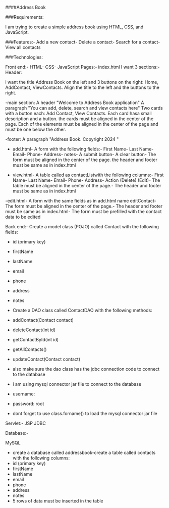  ####Address Book

 ###Requirements:

 I am trying to create a simple address book using HTML, CSS, and
 JavaScript.

 ###Features:- Add a new contact- Delete a contact- Search for a contact- View all contacts

 ###Technologies:
 
 Front end:- HTML- CSS- JavaScript
 Pages:- index.html
 I want 3 sections:-Header:

 i want the title Address Book on the left and 3 buttons on the right:
 Home, AddContact, ViewContacts. Align the title to the left and the
 buttons to the right.
 
 -main section:
 A header "Welcome to Address Book application"
 A paragraph "You can add, delete, search and view contacts here"
 Two cards with a button each: Add Contact, View Contacts. Each
 card hasa small description and a button. the cards must be aligned in
 the center of the page.
 Each of the elements must be aligned in the center of the page and
 must be
one below the other.

-footer:
 A paragraph "Address Book. Copyright 2024 "
 - add.html- A form with the following fields:- First Name- Last Name- Email- Phone- Address- notes- A submit button- A clear button- The form must be aligned in the center of the page.
 the header and footer must be same as in index.html

 - view.html- A table called as contactListwith the following columns:- First Name- Last Name- Email- Phone- Address- Action (Delete) (Edit)- The table must be aligned in the center of the page.- The header and footer must be same as in index.html
 
 -edit.html- A form with the same fields as in add.html name editContact- The form must be aligned in the center of the page.- The header and footer must be same as in index.html- The form must be prefilled with the contact data to be edited


Back end:- 
Create a model class (POJO) called Contact with the following fields: 
- id (primary key)
- firstName
- lastName
- email
- phone
- address
- notes

- Create a DAO class called ContactDAO with the following methods:
- addContact(Contact contact)
- deleteContact(int id)
- getContactById(int id)
- getAllContacts()
- updateContact(Contact contact)
- also make sure the dao class has the jdbc connection code to connect to the database
- i am using mysql connector jar file to connect to the database
- username: 
- password: root
- dont forget to use class.forname() to load the mysql connector jar file


 Servlet:-
   JSP
   JDBC

 Database:- 

 MySQL
 - create a database called addressbook-create a table called contacts with the following columns:
 - id (primary key)
 - firstName
 - lastName
 - email
 - phone
 - address
 - notes
 - 5 rows of data must be inserted in the table 